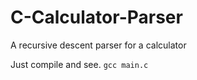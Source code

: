 # C-Calculator-Parser
A recursive descent parser for a calculator

Just compile and see. `gcc main.c`
